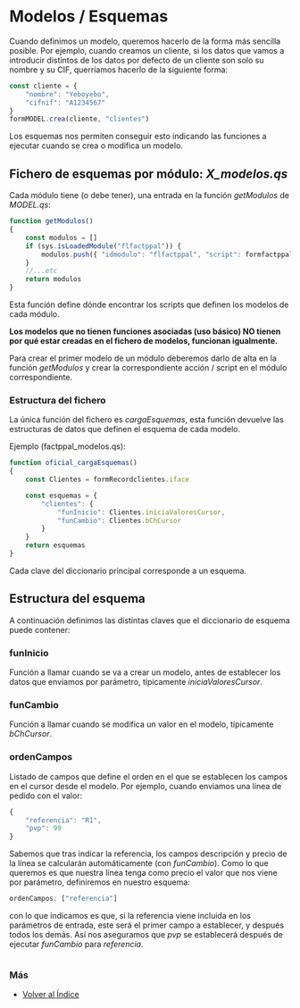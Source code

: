# Modelos / Esquemas

Cuando definimos un modelo, queremos hacerlo de la forma más sencilla posible. Por ejemplo, cuando creamos un cliente, si los datos que vamos a introducir distintos de los datos por defecto de un cliente son solo su nombre y su CIF, querríamos hacerlo de la siguiente forma:

```js
const cliente = {
    "nombre": "Yeboyebo",
    "cifnif": "A1234567"
}
formMODEL.crea(cliente, "clientes")
```
Los esquemas nos permiten conseguir esto indicando las funciones a ejecutar cuando se crea o modifica un modelo.

## Fichero de esquemas por módulo: *X_modelos.qs*

Cada módulo tiene (o debe tener), una entrada en la función *getModulos* de *MODEL.qs*:

```js
function getModulos()
{
    const modulos = []
    if (sys.isLoadedModule("flfactppal")) {
        modulos.push({ "idmodulo": "flfactppal", "script": formfactppal_modelos.iface })
    }
    //...etc
    return modulos
}
```
Esta función define dónde encontrar los scripts que definen los modelos de cada módulo.

**Los modelos que no tienen funciones asociadas (uso básico) NO tienen por qué estar creadas en el fichero de modelos, funcionan igualmente.**

Para crear el primer modelo de un módulo deberemos darlo de alta en la función *getModulos* y crear la correspondiente acción / script en el módulo correspondiente.

### Estructura del fichero
La única función del fichero es *cargaEsquemas*, esta función devuelve las estructuras de datos que definen el esquema de cada modelo.

Ejemplo (factppal_modelos.qs):
```js
function oficial_cargaEsquemas()
{
    const Clientes = formRecordclientes.iface

    const esquemas = {
        "clientes": {
            "funInicio": Clientes.iniciaValoresCursor,
            "funCambio": Clientes.bChCursor
        }
    }
    return esquemas
}
```
Cada clave del diccionario principal corresponde a un esquema.

## Estructura del esquema

A continuación definimos las distintas claves que el diccionario de esquema puede contener:

### funInicio
Función a llamar cuando se va a crear un modelo, antes de establecer los datos que enviamos por parámetro, típicamente *iniciaValoresCursor*.
### funCambio
Función a llamar cuando se modifica un valor en el modelo, típicamente *bChCursor*.
### ordenCampos
Listado de campos que define el orden en el que se establecen los campos en el cursor desde el modelo. Por ejemplo, cuando enviamos una línea de pedido con el valor:
```js
{
    "referencia": "R1",
    "pvp": 99
}
```
Sabemos que tras indicar la referencia, los campos descripción y precio de la línea se calcularán automáticamente (con *funCambio*). Como lo que queremos es que nuestra línea tenga como precio el valor que nos viene por parámetro, definiremos en nuestro esquema:
```js
ordenCampos: ["referencia"]
```
con lo que indicamos es que, si la referencia viene incluida en los parámetros de entrada, este será el primer campo a establecer, y después todos los demás. Así nos aseguramos que *pvp* se establecerá después de ejecutar *funCambio* para *referencia*.

```js
```
### Más

  * [Volver al Índice](./index.md)

